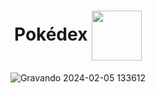 <h1 align="center" >  Pokédex <img height="80em" align="center" src="https://raw.githubusercontent.com/PokeAPI/sprites/master/sprites/pokemon/2.png"/> </h1>


<div align="center">
  
![Gravando 2024-02-05 133612](https://github.com/nicolleramos/cardPokedexApi/assets/138618201/771ed7c1-47c9-477a-9c0e-0033e7c22df9)

</div>

